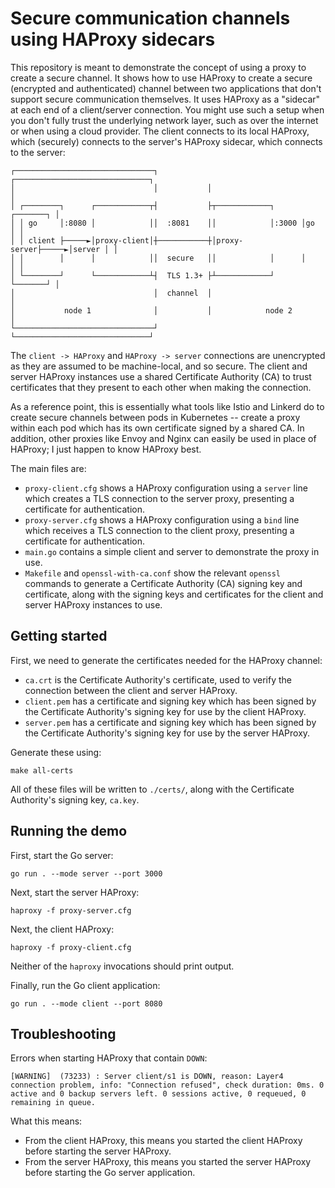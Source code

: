 # Secure communication channels using HAProxy sidecars

This repository is meant to demonstrate the concept of using a proxy to create a
secure channel. It shows how to use HAProxy to create a secure (encrypted and
authenticated) channel between two applications that don't support secure
communication themselves. It uses HAProxy as a "sidecar" at each end of a
client/server connection. You might use such a setup when you don't fully trust
the underlying network layer, such as over the internet or when using a cloud
provider. The client connects to its local HAProxy, which (securely) connects to
the server's HAProxy sidecar, which connects to the server:

```
┌───────────────────────────────┐           ┌──────────────────────────────┐
│                               │           │                              │
│ ┌────────┐      ┌────────────┬┤           ├┬────────────┐      ┌───────┐ │
│ │ go     │:8080 │            ││  :8081    ││            │:3000 │go     │ │
│ │ client ├─────►│proxy-client│┼───────────┼│proxy-server├─────►│server │ │
│ │        │      │            ││  secure   ││            │      │       │ │
│ └────────┘      └────────────┴┤  TLS 1.3+ ├┴────────────┘      └───────┘ │
│                               │  channel  │                              │
│           node 1              │           │            node 2            │
└───────────────────────────────┘           └──────────────────────────────┘
```

The `client -> HAProxy` and `HAProxy -> server` connections are unencrypted as
they are assumed to be machine-local, and so secure. The client and server
HAProxy instances use a shared Certificate Authority (CA) to trust certificates
that they present to each other when making the connection.

As a reference point, this is essentially what tools like Istio and Linkerd do
to create secure channels between pods in Kubernetes -- create a proxy within
each pod which has its own certificate signed by a shared CA. In addition, other
proxies like Envoy and Nginx can easily be used in place of HAProxy; I just
happen to know HAProxy best.

The main files are:

- `proxy-client.cfg` shows a HAProxy configuration using a `server` line which
    creates a TLS connection to the server proxy, presenting a certificate
    for authentication.
- `proxy-server.cfg` shows a HAProxy configuration using a `bind` line which
    receives a TLS connection to the client proxy, presenting a certificate
    for authentication.
- `main.go` contains a simple client and server to demonstrate the proxy in use.
- `Makefile` and `openssl-with-ca.conf` show the relevant `openssl` commands
    to generate a Certificate Authority (CA) signing key and certificate, along
    with the signing keys and certificates for the client and server HAProxy
    instances to use.

## Getting started

First, we need to generate the certificates needed for the HAProxy channel:

- `ca.crt` is the Certificate Authority's certificate, used to verify the
    connection between the client and server HAProxy.
- `client.pem` has a certificate and signing key which has been signed by the
    Certificate Authority's signing key for use by the client HAProxy.
- `server.pem` has a certificate and signing key which has been signed by the
    Certificate Authority's signing key for use by the server HAProxy.

Generate these using:

```
make all-certs
```

All of these files will be written to `./certs/`, along with the Certificate
Authority's signing key, `ca.key`.

## Running the demo

First, start the Go server:

```
go run . --mode server --port 3000
```

Next, start the server HAProxy:

```
haproxy -f proxy-server.cfg
```

Next, the client HAProxy:

```
haproxy -f proxy-client.cfg
```

Neither of the `haproxy` invocations should print output.

Finally, run the Go client application:

```
go run . --mode client --port 8080
```

## Troubleshooting

Errors when starting HAProxy that contain `DOWN`:

```
[WARNING]  (73233) : Server client/s1 is DOWN, reason: Layer4 connection problem, info: "Connection refused", check duration: 0ms. 0 active and 0 backup servers left. 0 sessions active, 0 requeued, 0 remaining in queue.
```

What this means:

- From the client HAProxy, this means you started the client HAProxy before
    starting the server HAProxy.
- From the server HAProxy, this means you started the server HAProxy before
    starting the Go server application.
